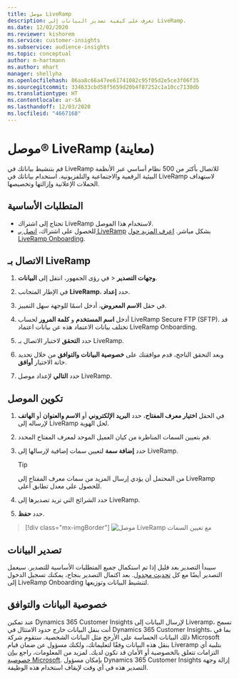 ```yaml
---
title: موصل LiveRamp
description: تعرف على كيفية تصدير البيانات إلى LiveRamp.
ms.date: 12/02/2020
ms.reviewer: kishorem
ms.service: customer-insights
ms.subservice: audience-insights
ms.topic: conceptual
author: m-hartmann
ms.author: mhart
manager: shellyha
ms.openlocfilehash: 86aa8c66a47ee61741082c95f05d2e5ce3f06f35
ms.sourcegitcommit: 334633cbd58f5659d20b4f87252c1a10cc7130db
ms.translationtype: HT
ms.contentlocale: ar-SA
ms.lasthandoff: 12/03/2020
ms.locfileid: "4667168"
---
```

# <a name="liverampreg-connector-preview"></a>موصل&reg; LiveRamp‏‎ (معاينة)

قم بتنشيط بياناتك في LiveRamp‏‎ للاتصال بأكثر من 500 نظام أساسي عبر الأنظمة البيئية الرقمية والاجتماعية والتلفزيونية. استخدام بياناتك في LiveRamp لاستهداف الحملات الإعلانية وإزالتها وتخصيصها.

## <a name="prerequisites"></a>المتطلبات الأساسية

- تحتاج إلى اشتراك LiveRamp لاستخدام هذا الموصل.
- للحصول على اشتراك، [اتصل بـ LiveRamp‎](https://liveramp.com/contact/) بشكل مباشر. [اعرف المزيد حول LiveRamp Onboarding‎](https://liveramp.com/our-platform/data-onboarding/).

## <a name="connect-to-liveramp"></a>الاتصال بـ LiveRamp‎

1. في رؤى الجمهور، انتقل إلى **البيانات‏‎** > **وجهات التصدير‬**.

1. في الإطار المتجانب **LiveRamp‎**، حدد **إعداد**.

1. في حقل **الاسم المعروض**، أدخل اسمًا للوجهة سهل التمييز.

1. أدخل **اسم المستخدم** و **كلمة المرور** لحساب LiveRamp Secure FTP (SFTP).
قد تختلف بيانات الاعتماد هذه عن بيانات اعتماد LiveRamp Onboarding.

1. حدد **التحقق** لاختبار الاتصال بـ LiveRamp.

1. وبعد التحقق الناجح، قدم موافقتك على **خصوصية البيانات والتوافق‬** من خلال تحديد خانة الاختيار **أوافق**.

1. حدد **التالي** لإعداد موصل LiveRamp.

## <a name="configure-the-connector"></a>تكوين الموصل

1. في الحقل **اختيار معرف المفتاح**، حدد **البريد الإلكتروني** أو **الاسم والعنوان** أو **الهاتف** لإرساله إلى LiveRamp لحل الهوية.

1. قم بتعيين السمات المناظرة من كيان العميل الموحد لمعرف المفتاح المحدد.

1. حدد **إضافة سمة** لتعيين سمات إضافية لإرسالها إلى LiveRamp.

   > [!TIP]
   > من المحتمل أن يؤدي إرسال المزيد من سمات معرف المفتاح إلى LiveRamp للحصول على معدل تطابق أعلى.

1. حدد الشرائح التي تريد تصديرها إلى LiveRamp.

1. حدد **حفظ**.

> [!div class="mx-imgBorder"]
> ![موصل LiveRamp مع تعيين السمات](media/export-liveramp-segments.png "موصل LiveRamp مع تعيين السمات")

## <a name="export-the-data"></a>تصدير البيانات

سيبدأ التصدير بعد قليل إذا تم استكمال جميع المتطلبات الأساسية للتصدير. سيعمل التصدير أيضًا مع كل [تحديث مجدول](system.md#schedule-tab).
بعد اكتمال التصدير بنجاح، يمكنك تسجيل الدخول إلى LiveRamp Onboarding لتنشيط البيانات وتوزيعها.

## <a name="data-privacy-and-compliance"></a>خصوصية البيانات والتوافق

عند تمكين Dynamics 365 Customer Insights لإرسال البيانات إلى Liveramp، تسمح أنت بنقل البيانات خارج حدود الامتثال في Dynamics 365 Customer Insights، بما في ذلك البيانات الحساسة على الأرجح مثل البيانات الشخصية. ستقوم شركة Microsoft بنقل هذه البيانات وفقًا لتعليماتك، ولكنك مسؤول عن ضمان قيام Liveramp بتلبية أي التزامات تتعلق بالخصوصية أو الأمان قد تكون لديك. لمزيد من المعلومات، راجع [بيان خصوصية Microsoft](https://go.microsoft.com/fwlink/?linkid=396732).
بإمكان مسؤول Dynamics 365 Customer Insights إزالة وجهة التصدير هذه في أي وقت لإيقاف استخدام هذه الوظيفة.